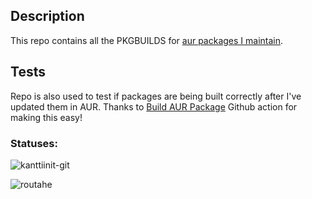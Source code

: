 ## Description

This repo contains all the PKGBUILDS for [aur packages I maintain](https://aur.archlinux.org/packages/?SeB=m&K=otahontas).

## Tests

Repo is also used to test if packages are being built correctly after I've updated them in AUR. Thanks to [Build AUR Package](https://github.com/marketplace/actions/build-aur-package) Github action for making this easy!

### Statuses:

![kanttiinit-git](https://github.com/otahontas/aur-packages/workflows/kanttiinit-git/badge.svg)

![routahe](https://github.com/otahontas/aur-packages/workflows/routahe/badge.svg)
